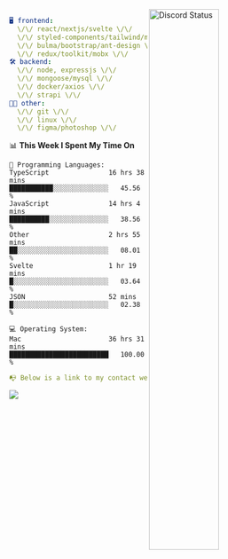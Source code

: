 
<a href="https://discord.com/users/279302975371870218" target="_blank">
    <img width="50%" align="right" alt="Discord Status" src="https://lanyard.cnrad.dev/api/279302975371870218?bg=161B22&borderRadius=5px%205px%200%200&hideTimestamp=true&idleMessage=Just%20chillin%27%20at%20the%20moment&animated=true">
</a>

```yaml
🖥️ frontend: 
  \/\/ react/nextjs/svelte \/\/
  \/\/ styled-components/tailwind/mui/
  \/\/ bulma/bootstrap/ant-design \/\/
  \/\/ redux/toolkit/mobx \/\/
🛠 backend: 
  \/\/ node, expressjs \/\/
  \/\/ mongoose/mysql \/\/
  \/\/ docker/axios \/\/
  \/\/ strapi \/\/
👨‍💻 other: 
  \/\/ git \/\/ 
  \/\/ linux \/\/
  \/\/ figma/photoshop \/\/
```
<!--START_SECTION:waka-->
📊 **This Week I Spent My Time On** 

```text
💬 Programming Languages: 
TypeScript               16 hrs 38 mins      ███████████░░░░░░░░░░░░░░   45.56 % 
JavaScript               14 hrs 4 mins       ██████████░░░░░░░░░░░░░░░   38.56 % 
Other                    2 hrs 55 mins       ██░░░░░░░░░░░░░░░░░░░░░░░   08.01 % 
Svelte                   1 hr 19 mins        █░░░░░░░░░░░░░░░░░░░░░░░░   03.64 % 
JSON                     52 mins             █░░░░░░░░░░░░░░░░░░░░░░░░   02.38 % 

💻 Operating System: 
Mac                      36 hrs 31 mins      █████████████████████████   100.00 % 
```


<!--END_SECTION:waka-->
```yaml
📭 Below is a link to my contact website 
```
<a href="https://mxns.xyz" target="_black"> <img src="https://img.shields.io/badge/website-161B22?style=for-the-badge&logo=About.me&logoColor=white"></img> <a/>

